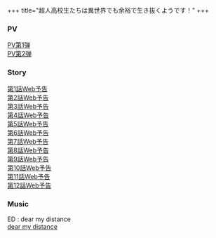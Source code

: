 +++
title="超人高校生たちは異世界でも余裕で生き抜くようです！"
+++


### PV
[PV第1弾](https://www.youtube.com/watch?v=bxv7Wm1TCBI)\
[PV第2弾](https://www.youtube.com/watch?v=WL8FStExZgE)

### Story
[第1話Web予告](https://www.youtube.com/watch?v=TZjmff4PFNA)\
[第2話Web予告](https://youtu.be/e6YT1YAyp8o?si=uE4_gCmVDrcdRl9O)\
[第3話Web予告](https://www.youtube.com/watch?v=LADW3TiAPi4)\
[第4話Web予告](https://www.youtube.com/watch?v=SgWNPleacng)\
[第5話Web予告](https://www.youtube.com/watch?v=l4GAqEggZaM)\
[第6話Web予告](https://www.youtube.com/watch?v=z3oIps51Y1E)\
[第7話Web予告](https://www.youtube.com/watch?v=bx6alfr36QM)\
[第8話Web予告](https://www.youtube.com/watch?v=TbCbVQwlk5k)\
[第9話Web予告](https://www.youtube.com/watch?v=VaNcNGJ9Sec)\
[第10話Web予告](https://www.youtube.com/watch?v=RV8rRFDNYUc)\
[第11話Web予告](https://www.youtube.com/watch?v=MhAf2zdaamM)\
[第12話Web予告](https://www.youtube.com/watch?v=EMuCpfja7hk)

### Music
ED : dear my distance\
[dear my distance](https://www.youtube.com/watch?v=XkHdcYLf2hg)
